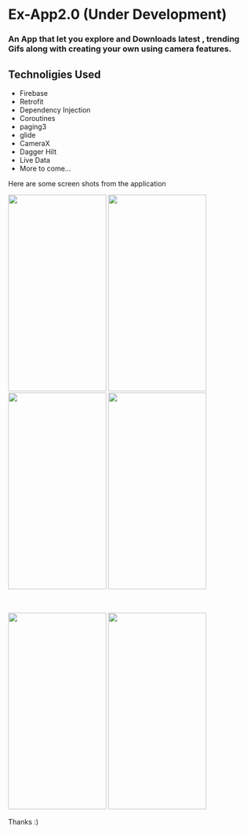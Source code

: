 # Ex-App2.0 (Under Development)
<h3>
An App that let you explore and Downloads latest , trending Gifs along with creating your own using camera features.
  </h3>
  
  <h2> 
Technoligies Used </h2>

- Firebase
- Retrofit
- Dependency Injection
- Coroutines
- paging3
- glide
- CameraX
- Dagger Hilt
- Live Data
- More to come...


Here are some screen shots from the application
<p align = "left">
<img src = https://user-images.githubusercontent.com/48874687/212538711-9a44f7d5-d93f-44c1-a78a-6758d39d6fdb.png width = "200" height = "400">
<img src = https://user-images.githubusercontent.com/48874687/212538720-04663d87-56eb-41e6-9d97-976278878b65.png width = "200" height = "400">
<img src = https://user-images.githubusercontent.com/48874687/212538724-75925c8e-dac6-49d5-995f-18507f48beed.png width = "200" height = "400">
<img src = https://user-images.githubusercontent.com/48874687/212538727-782a646e-65f4-4d4d-abbe-c4e39cec9172.png width = "200" height = "400">
 </p>
 <br>
 <p align = "left">
<img src = https://user-images.githubusercontent.com/48874687/212538692-b76ac448-84bc-43a9-ae32-c26fef3d4569.png width = "200" height = "400">
<img src = https://user-images.githubusercontent.com/48874687/212538706-80039c54-62c4-4487-af57-4f93d25b9e1c.png width = "200" height = "400">
  </p>
 
 
 Thanks :)

<!-- ![Screenshot_20230115_170517]()
![Screenshot_20230115_170531]()
![Screenshot_20230115_170328](https://user-images.githubusercontent.com/48874687/212538724-75925c8e-dac6-49d5-995f-18507f48beed.png)
![Screenshot_20230115_170410]()

![Screenshot_20230115_170443]()
![Screenshot_20230115_170453]()
![Screenshot_20230115_170506](https://user-images.githubusercontent.com/48874687/212538708-b78b9fca-0f86-47e1-a3f0-e35f2fc484c8.png) -->
